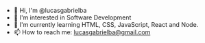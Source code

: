 - 👋 Hi, I'm @lucasgabrielba
- 👀 I'm interested in Software Development
- 🌱 I'm currently learning HTML, CSS, JavaScript, React and Node.
- 📫 How to reach me: lucasgabrielba@gmail.com
